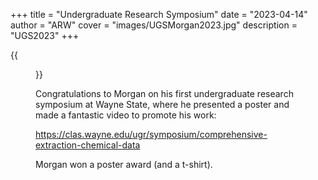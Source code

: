 +++
title = "Undergraduate Research Symposium"
date = "2023-04-14"
author = "ARW"
cover = "images/UGSMorgan2023.jpg"
description = "UGS2023"
+++

{{<figure src="/images/UGSMorgan2023.jpg" position="center" style="border-radius: 6px;" >}}

Congratulations to Morgan on his first undergraduate research symposium at Wayne State, where he presented a poster and made a fantastic video to promote his work:

https://clas.wayne.edu/ugr/symposium/comprehensive-extraction-chemical-data

Morgan won a poster award (and a t-shirt). 
